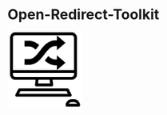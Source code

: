 # Open-Redirect-Toolkit
![alt text](https://github.com/corneacristian/Open-Redirect-Toolkit/blob/master/logo_OPT.png)


